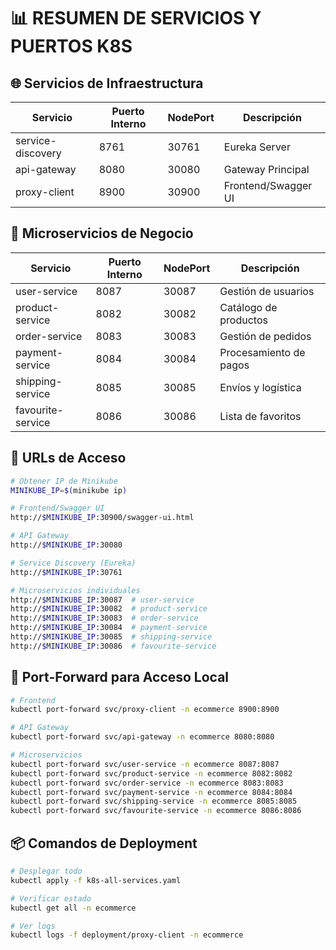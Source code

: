 # 📊 RESUMEN DE SERVICIOS Y PUERTOS K8S

## 🌐 **Servicios de Infraestructura**
| Servicio | Puerto Interno | NodePort | Descripción |
|----------|---------------|----------|-------------|
| service-discovery | 8761 | 30761 | Eureka Server |
| api-gateway | 8080 | 30080 | Gateway Principal |
| proxy-client | 8900 | 30900 | Frontend/Swagger UI |

## 🏪 **Microservicios de Negocio**
| Servicio | Puerto Interno | NodePort | Descripción |
|----------|---------------|----------|-------------|
| user-service | 8087 | 30087 | Gestión de usuarios |
| product-service | 8082 | 30082 | Catálogo de productos |
| order-service | 8083 | 30083 | Gestión de pedidos |
| payment-service | 8084 | 30084 | Procesamiento de pagos |
| shipping-service | 8085 | 30085 | Envíos y logística |
| favourite-service | 8086 | 30086 | Lista de favoritos |

## 🔗 **URLs de Acceso**
```bash
# Obtener IP de Minikube
MINIKUBE_IP=$(minikube ip)

# Frontend/Swagger UI
http://$MINIKUBE_IP:30900/swagger-ui.html

# API Gateway
http://$MINIKUBE_IP:30080

# Service Discovery (Eureka)
http://$MINIKUBE_IP:30761

# Microservicios individuales
http://$MINIKUBE_IP:30087  # user-service
http://$MINIKUBE_IP:30082  # product-service
http://$MINIKUBE_IP:30083  # order-service
http://$MINIKUBE_IP:30084  # payment-service
http://$MINIKUBE_IP:30085  # shipping-service
http://$MINIKUBE_IP:30086  # favourite-service
```

## 🚀 **Port-Forward para Acceso Local**
```bash
# Frontend
kubectl port-forward svc/proxy-client -n ecommerce 8900:8900

# API Gateway  
kubectl port-forward svc/api-gateway -n ecommerce 8080:8080

# Microservicios
kubectl port-forward svc/user-service -n ecommerce 8087:8087
kubectl port-forward svc/product-service -n ecommerce 8082:8082
kubectl port-forward svc/order-service -n ecommerce 8083:8083
kubectl port-forward svc/payment-service -n ecommerce 8084:8084
kubectl port-forward svc/shipping-service -n ecommerce 8085:8085
kubectl port-forward svc/favourite-service -n ecommerce 8086:8086
```

## 📦 **Comandos de Deployment**
```bash
# Desplegar todo
kubectl apply -f k8s-all-services.yaml

# Verificar estado
kubectl get all -n ecommerce

# Ver logs
kubectl logs -f deployment/proxy-client -n ecommerce
```

